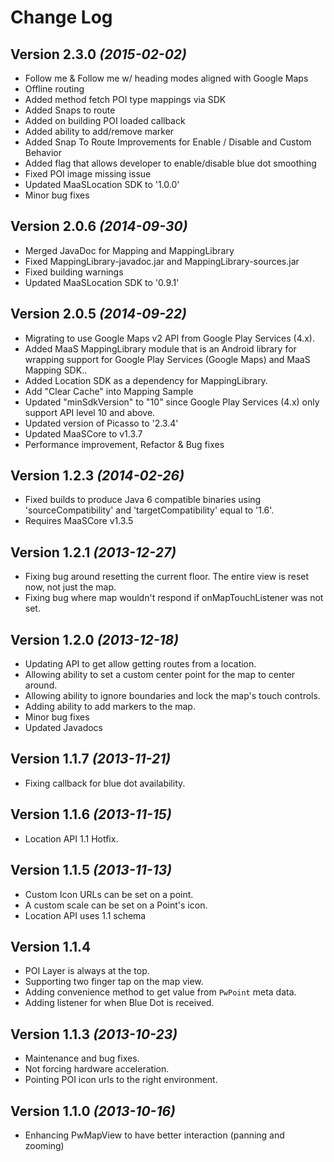 Change Log
==========

Version 2.3.0 *(2015-02-02)*
----------------------------
* Follow me & Follow me w/ heading modes aligned with Google Maps
* Offline routing
* Added method fetch POI type mappings via SDK
* Added Snaps to route
* Added on building POI loaded callback
* Added ability to add/remove marker
* Added Snap To Route Improvements for Enable / Disable and Custom Behavior
* Added flag that allows developer to enable/disable blue dot smoothing
* Fixed POI image missing issue
* Updated MaaSLocation SDK to '1.0.0'
* Minor bug fixes

Version 2.0.6 *(2014-09-30)*
----------------------------
* Merged JavaDoc for Mapping and MappingLibrary
* Fixed MappingLibrary-javadoc.jar and MappingLibrary-sources.jar
* Fixed building warnings
* Updated MaaSLocation SDK to '0.9.1'

Version 2.0.5 *(2014-09-22)*
----------------------------
 * Migrating to use Google Maps v2 API from Google Play Services (4.x).
 * Added MaaS MappingLibrary module that is an Android library for wrapping support for Google Play Services (Google Maps) and MaaS Mapping SDK..
 * Added Location SDK as a dependency for MappingLibrary.
 * Add "Clear Cache" into Mapping Sample
 * Updated "minSdkVersion" to "10" since Google Play Services (4.x) only support API level 10 and above.
 * Updated version of Picasso to '2.3.4'
 * Updated MaaSCore to v1.3.7
 * Performance improvement, Refactor & Bug fixes

Version 1.2.3 *(2014-02-26)*
----------------------------
 * Fixed builds to produce Java 6 compatible binaries using 'sourceCompatibility' and 'targetCompatibility' equal to '1.6'.
 * Requires MaaSCore v1.3.5

Version 1.2.1 *(2013-12-27)*
----------------------------
 * Fixing bug around resetting the current floor. The entire view is reset now, not just the map.
 * Fixing bug where map wouldn't respond if onMapTouchListener was not set.

Version 1.2.0 *(2013-12-18)*
----------------------------
 * Updating API to get allow getting routes from a location.
 * Allowing ability to set a custom center point for the map to center around.
 * Allowing ability to ignore boundaries and lock the map's touch controls.
 * Adding ability to add markers to the map.
 * Minor bug fixes
 * Updated Javadocs

Version 1.1.7 *(2013-11-21)*
----------------------------
 * Fixing callback for blue dot availability.

Version 1.1.6 *(2013-11-15)*
----------------------------
 * Location API 1.1 Hotfix.

Version 1.1.5 *(2013-11-13)*
----------------------------
 * Custom Icon URLs can be set on a point.
 * A custom scale can be set on a Point's icon.
 * Location API uses 1.1 schema

Version 1.1.4
----------------------------
 * POI Layer is always at the top.
 * Supporting two finger tap on the map view.
 * Adding convenience method to get value from `PwPoint` meta data.
 * Adding listener for when Blue Dot is received.

Version 1.1.3 *(2013-10-23)*
----------------------------
 * Maintenance and bug fixes.
 * Not forcing hardware acceleration.
 * Pointing POI icon urls to the right environment.

Version 1.1.0 *(2013-10-16)*
----------------------------
 * Enhancing PwMapView to have better interaction (panning and zooming)
